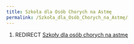 ```yaml
---
title: Szkoła dla Osób Chorych na Astmę
permalink: /Szkoła_dla_Osób_Chorych_na_Astmę/
---
```


1.  REDIRECT [Szkoły dla osób chorych na astmę](/Szkoły_dla_osób_chorych_na_astmę "wikilink")
